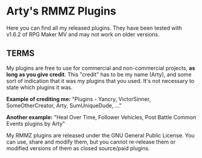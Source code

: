 # Arty's RMMZ Plugins
Here you can find all my released plugins. They have been tested with v1.6.2 of RPG Maker MV and may not work on older versions.

## TERMS
My plugins are free to use for commercial and non-commercial projects, **as long as you give credit**. This "credit" has to be my name (Arty), and some sort of indication that it was my plugins that you used. It's not necessary to state which plugins it was.

**Example of crediting me:** "Plugins - Yancry, VictorSinner, SomeOtherCreator, Arty, SumUniqueDude, ..."

**Another example:** "Heal Over Time, Follower Vehicles, Post Battle Common Events plugins by Arty"

My RMMZ plugins are released under the GNU General Public License. You can use, share and modify them, but you cannot re-release them or modified versions of them as closed source/paid plugins.
